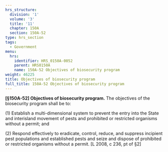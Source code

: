 ```yaml
---
hrs_structure:
  division: '1'
  volume: '3'
  title: '11'
  chapter: 150A
  section: 150A-52
type: hrs_section
tags:
  - Government
menu:
  hrs:
    identifier: HRS_0150A-0052
    parent: HRS0150A
    name: 150A-52 Objectives of biosecurity program
weight: 46225
title: Objectives of biosecurity program
full_title: 150A-52 Objectives of biosecurity program
---
```

**[§150A-52] Objectives of biosecurity program.** The objectives of the biosecurity program shall be to:

(1) Establish a multi-dimensional system to prevent the entry into the State and interisland movement of pests and prohibited or restricted organisms without a permit; and

(2) Respond effectively to eradicate, control, reduce, and suppress incipient pest populations and established pests and seize and dispose of prohibited or restricted organisms without a permit. [L 2008, c 236, pt of §2]